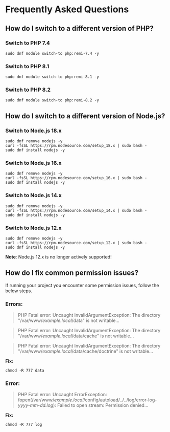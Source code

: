 # Frequently Asked Questions


## How do I switch to a different version of PHP?

### Switch to PHP 7.4

    sudo dnf module switch-to php:remi-7.4 -y

### Switch to PHP 8.1

    sudo dnf module switch-to php:remi-8.1 -y

### Switch to PHP 8.2

    sudo dnf module switch-to php:remi-8.2 -y


## How do I switch to a different version of Node.js?

### Switch to Node.js 18.x

    sudo dnf remove nodejs -y
    curl -fsSL https://rpm.nodesource.com/setup_18.x | sudo bash -
    sudo dnf install nodejs -y

### Switch to Node.js 16.x

    sudo dnf remove nodejs -y
    curl -fsSL https://rpm.nodesource.com/setup_16.x | sudo bash -
    sudo dnf install nodejs -y

### Switch to Node.js 14.x

    sudo dnf remove nodejs -y
    curl -fsSL https://rpm.nodesource.com/setup_14.x | sudo bash -
    sudo dnf install nodejs -y

### Switch to Node.js 12.x

    sudo dnf remove nodejs -y
    curl -fsSL https://rpm.nodesource.com/setup_12.x | sudo bash -
    sudo dnf install nodejs -y

**Note**: Node.js 12.x is no longer actively supported!


## How do I fix common permission issues?
If running your project you encounter some permission issues, follow the below steps.

### Errors:
> PHP Fatal error:  Uncaught InvalidArgumentException: The directory "/var/www/_example.local_/data" is not writable...

> PHP Fatal error:  Uncaught InvalidArgumentException: The directory "/var/www/_example.local_/data/cache" is not writable...

> PHP Fatal error:  Uncaught InvalidArgumentException: The directory "/var/www/_example.local_/data/cache/doctrine" is not writable...

**Fix:**

    chmod -R 777 data


### Error:
> PHP Fatal error:  Uncaught ErrorException: fopen(/var/www/_example.local_/config/autoload/../../log/error-log-_yyyy-mm-dd.log_): Failed to open stream: Permission denied...

**Fix:**

    chmod -R 777 log
